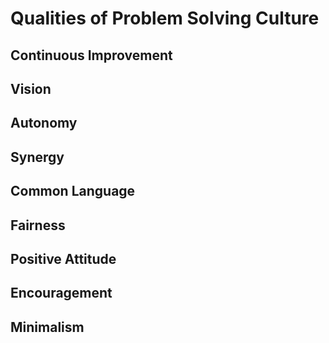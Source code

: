 # Qualities of Problem Solving Culture
## Continuous Improvement
## Vision
## Autonomy
## Synergy
## Common Language
## Fairness
## Positive Attitude
## Encouragement
## Minimalism
